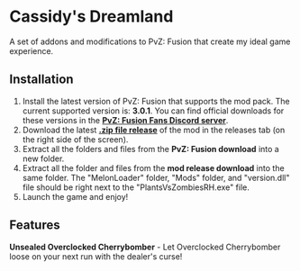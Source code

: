 # Cassidy's Dreamland
A set of addons and modifications to PvZ: Fusion that create my ideal game experience.

## Installation

1. Install the latest version of PvZ: Fusion that supports the mod pack. The current supported version is: **3.0.1**. You can find official downloads for these versions in the [**PvZ: Fusion Fans Discord server**](https://discord.gg/pvzfusion).
2. Download the latest [**.zip file release**]() of the mod in the releases tab (on the right side of the screen).
3. Extract all the folders and files from the **PvZ: Fusion download** into a new folder.
4. Extract all the folder and files from the **mod release download** into the same folder. The "MelonLoader" folder, "Mods" folder, and "version.dll" file should be right next to the "PlantsVsZombiesRH.exe" file.
5. Launch the game and enjoy!

## Features
**Unsealed Overclocked Cherrybomber** - Let Overclocked Cherrybomber loose on your next run with the dealer's curse!
